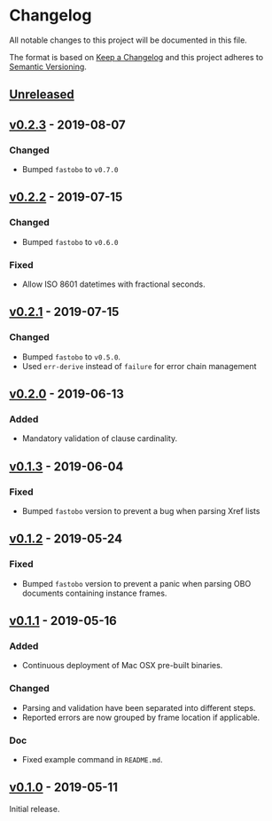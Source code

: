 # Changelog
All notable changes to this project will be documented in this file.

The format is based on [Keep a Changelog](http://keepachangelog.com/en/1.0.0/)
and this project adheres to [Semantic Versioning](http://semver.org/spec/v2.0.0.html).


## [Unreleased]

[Unreleased]: https://github.com/fastobo/fastobo/compare/v0.2.3...HEAD


## [v0.2.3] - 2019-08-07

[v0.2.3]: https://github.com/fastobo/fastobo/compare/v0.2.2...v0.2.3

### Changed
- Bumped `fastobo` to `v0.7.0`


## [v0.2.2] - 2019-07-15

[v0.2.2]: https://github.com/fastobo/fastobo/compare/v0.2.1...v0.2.2

### Changed
- Bumped `fastobo` to `v0.6.0`

### Fixed
- Allow ISO 8601 datetimes with fractional seconds.


## [v0.2.1] - 2019-07-15

[v0.2.1]: https://github.com/fastobo/fastobo/compare/v0.2.0...v0.2.1

### Changed
- Bumped `fastobo` to `v0.5.0`.
- Used `err-derive` instead of `failure` for error chain management


## [v0.2.0] - 2019-06-13

[v0.2.0]: https://github.com/fastobo/fastobo/compare/v0.1.3...v0.2.0

### Added
- Mandatory validation of clause cardinality.


## [v0.1.3] - 2019-06-04

[v0.1.3]: https://github.com/fastobo/fastobo/compare/v0.1.2...v0.1.3

### Fixed
- Bumped `fastobo` version to prevent a bug when parsing Xref lists


## [v0.1.2] - 2019-05-24

[v0.1.2]: https://github.com/fastobo/fastobo/compare/v0.1.1...v0.1.2

### Fixed
- Bumped `fastobo` version to prevent a panic when parsing OBO
  documents containing instance frames.


## [v0.1.1] - 2019-05-16

[v0.1.1]: https://github.com/fastobo/fastobo/compare/v0.1.0...v0.1.1

### Added
- Continuous deployment of Mac OSX pre-built binaries.

### Changed
- Parsing and validation have been separated into different steps.
- Reported errors are now grouped by frame location if applicable.

### Doc
- Fixed example command in `README.md`.


## [v0.1.0] - 2019-05-11

[v0.1.0]: https://github.com/fastobo/fastobo/compare/239f642...v0.1.0

Initial release.
